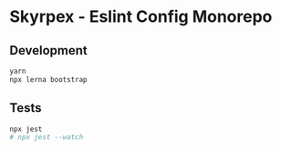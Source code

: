 # Skyrpex - Eslint Config Monorepo

## Development

```bash
yarn
npx lerna bootstrap
```

## Tests

```bash
npx jest
# npx jest --watch
```
